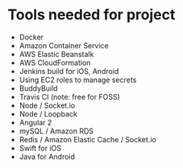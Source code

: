 # Tools needed for project

- Docker
- Amazon Container Service
- AWS Elastic Beanstalk
- AWS CloudFormation
- Jenkins build for iOS, Android
- Using EC2 roles to manage secrets
- BuddyBuild
- Travis CI (note: free for FOSS)
- Node / Socket.io
- Node / Loopback
- Angular 2
- mySQL / Amazon RDS
- Redis / Amazon Elastic Cache / Socket.io
- Swift for iOS
- Java for Android
